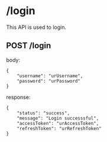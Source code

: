 # /login

This API is used to login.

## POST /login

body:

```
{
    "username": "urUsername",
    "password": "urPassword"
}
```

response:
```
{
    "status": "success",
    "message": "Login successsful",
    "accessToken": "urAccessToken",
    "refreshToken": "urRefreshToken"
}
```